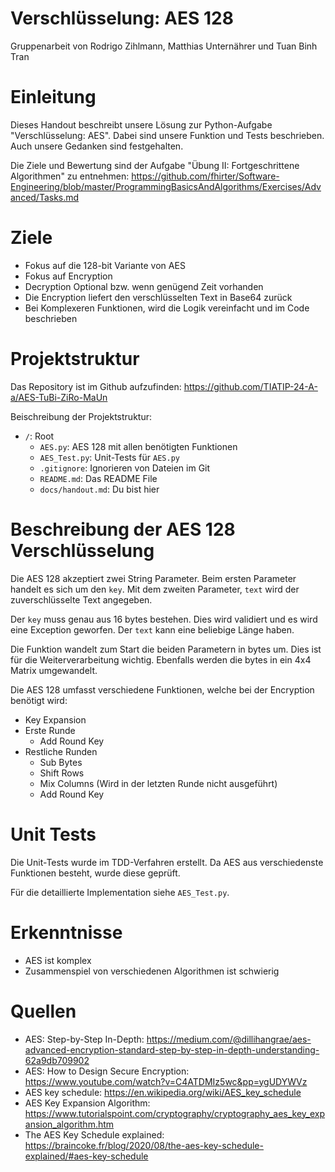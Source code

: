 # Verschlüsselung: AES 128

Gruppenarbeit von Rodrigo Zihlmann, Matthias Unternährer und Tuan Binh Tran

# Einleitung

Dieses Handout beschreibt unsere Lösung zur Python-Aufgabe "Verschlüsselung: AES".
Dabei sind unsere Funktion und Tests beschrieben. Auch unsere Gedanken sind festgehalten.

Die Ziele und Bewertung sind der Aufgabe "Übung II: Fortgeschrittene Algorithmen" zu entnehmen: https://github.com/fhirter/Software-Engineering/blob/master/ProgrammingBasicsAndAlgorithms/Exercises/Advanced/Tasks.md


# Ziele

- Fokus auf die 128-bit Variante von AES
- Fokus auf Encryption
- Decryption Optional bzw. wenn genügend Zeit vorhanden
- Die Encryption liefert den verschlüsselten Text in Base64 zurück
- Bei Komplexeren Funktionen, wird die Logik vereinfacht und im Code beschrieben


# Projektstruktur

Das Repository ist im Github aufzufinden: https://github.com/TIATIP-24-A-a/AES-TuBi-ZiRo-MaUn

Beischreibung der Projektstruktur:

- `/`: Root
  - `AES.py`: AES 128 mit allen benötigten Funktionen
  - `AES_Test.py`: Unit-Tests für `AES.py`
  - `.gitignore`: Ignorieren von Dateien im Git
  - `README.md`: Das README File
  - `docs/handout.md`: Du bist hier

# Beschreibung der AES 128 Verschlüsselung

Die AES 128 akzeptiert zwei String Parameter. Beim ersten Parameter handelt es sich um den `key`. Mit dem zweiten Parameter, `text` wird der zuverschlüsselte Text angegeben.

Der `key` muss genau aus 16 bytes bestehen. Dies wird validiert und es wird eine Exception geworfen.
Der `text` kann eine beliebige Länge haben. 


Die Funktion wandelt zum Start die beiden Parametern in bytes um. Dies ist für die Weiterverarbeitung wichtig.
Ebenfalls werden die bytes in ein 4x4 Matrix umgewandelt. 

Die AES 128 umfasst verschiedene Funktionen, welche bei der Encryption benötigt wird:

- Key Expansion
- Erste Runde
  - Add Round Key
- Restliche Runden
  - Sub Bytes
  - Shift Rows
  - Mix Columns (Wird in der letzten Runde nicht ausgeführt)
  - Add Round Key

# Unit Tests

Die Unit-Tests wurde im TDD-Verfahren erstellt.
Da AES aus verschiedenste Funktionen besteht, wurde diese geprüft.

Für die detaillierte Implementation siehe `AES_Test.py`.


# Erkenntnisse
- AES ist komplex
- Zusammenspiel von verschiedenen Algorithmen ist schwierig

# Quellen
- AES: Step-by-Step In-Depth: https://medium.com/@dillihangrae/aes-advanced-encryption-standard-step-by-step-in-depth-understanding-62a9db709902
- AES: How to Design Secure Encryption: https://www.youtube.com/watch?v=C4ATDMIz5wc&pp=ygUDYWVz
- AES key schedule: https://en.wikipedia.org/wiki/AES_key_schedule
- AES Key Expansion Algorithm: https://www.tutorialspoint.com/cryptography/cryptography_aes_key_expansion_algorithm.htm
- The AES Key Schedule explained: https://braincoke.fr/blog/2020/08/the-aes-key-schedule-explained/#aes-key-schedule